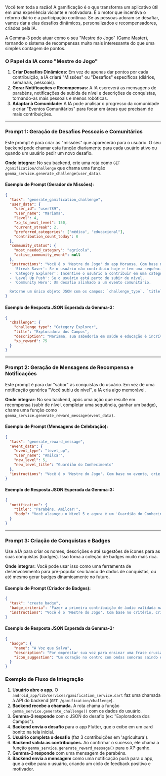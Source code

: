 Você tem toda a razão\! A gamificação é o que transforma um aplicativo útil em uma experiência viciante e motivadora. É o motor que incentiva o retorno diário e a participação contínua. Se as pessoas adoram se desafiar, vamos dar a elas desafios dinâmicos, personalizados e recompensadores, criados pela IA.

A Gemma-3 pode atuar como o seu "Mestre do Jogo" (Game Master), tornando o sistema de recompensas muito mais interessante do que uma simples contagem de pontos.

### O Papel da IA como "Mestre do Jogo"

1.  **Criar Desafios Dinâmicos:** Em vez de apenas dar pontos por cada contribuição, a IA criará "Missões" ou "Desafios" específicos (diários, semanais, pessoais).
2.  **Gerar Notificações e Recompensas:** A IA escreverá as mensagens de parabéns, notificações de subida de nível e descrições de conquistas, tornando-as mais pessoais e menos robóticas.
3.  **Adaptar à Comunidade:** A IA pode analisar o progresso da comunidade e criar "Eventos Comunitários" para focar em áreas que precisam de mais contribuições.

-----

### Prompt 1: Geração de Desafios Pessoais e Comunitários

Este prompt é para criar as "missões" que aparecerão para o usuário. O seu backend pode chamar esta função diariamente para cada usuário ativo ou quando um usuário pedir um novo desafio.

**Onde integrar:** No seu backend, crie uma rota como `GET /gamification/challenge` que chama uma função `gemma_service.generate_challenge(user_data)`.

#### Exemplo de Prompt (Gerador de Missões):

```json
{
  "task": "generate_gamification_challenge",
  "user_data": {
    "user_id": "user789",
    "user_name": "Mariama",
    "level": 4,
    "xp_to_next_level": 150,
    "current_streak": 2,
    "preferred_categories": ["médica", "educacional"],
    "contribution_count_today": 0
  },
  "community_status": {
    "most_needed_category": "agrícola",
    "active_community_event": null
  },
  "instructions": "Você é o 'Mestre do Jogo' do app Moransa. Com base nos dados do usuário e no status da comunidade, crie UM desafio personalizado e engajante. O desafio deve ser claro, com um objetivo definido. Considere os seguintes tipos de desafio:
  - 'Streak Saver': Se o usuário não contribuiu hoje e tem uma sequência ativa.
  - 'Category Explorer': Incentive o usuário a contribuir em uma categoria que ele usa pouco, especialmente se for a mais necessitada pela comunidade.
  - 'Level Up Push': Se o usuário está perto de subir de nível.
  - 'Community Hero': Um desafio alinhado a um evento comunitário.

  Retorne um único objeto JSON com os campos: `challenge_type`, `title` (um nome criativo para o desafio), `description` (o que o usuário precisa fazer), e `xp_reward` (sugira uma quantidade de pontos de experiência como recompensa)."
}
```

#### Exemplo de Resposta JSON Esperada da Gemma-3:

```json
{
  "challenge": {
    "challenge_type": "Category Explorer",
    "title": "Exploradora dos Campos",
    "description": "Mariama, sua sabedoria em saúde e educação é incrível! Mas os nossos campos precisam de você. Contribua com 3 novas traduções na categoria 'agrícola' e ajude a nossa comunidade a crescer.",
    "xp_reward": 75
  }
}
```

-----

### Prompt 2: Geração de Mensagens de Recompensa e Notificações

Este prompt é para dar "sabor" às conquistas do usuário. Em vez de uma notificação genérica "Você subiu de nível", a IA cria algo memorável.

**Onde integrar:** No seu backend, após uma ação que resulte em recompensa (subir de nível, completar uma sequência, ganhar um badge), chame uma função como `gemma_service.generate_reward_message(event_data)`.

#### Exemplo de Prompt (Mensagens de Celebração):

```json
{
  "task": "generate_reward_message",
  "event_data": {
    "event_type": "level_up",
    "user_name": "Amilcar",
    "new_level": 5,
    "new_level_title": "Guardião do Conhecimento"
  },
  "instructions": "Você é o 'Mestre do Jogo'. Com base no evento, crie uma mensagem de celebração para o usuário. A mensagem deve ser curta, inspiradora e reforçar a importância da contribuição dele para a comunidade. Retorne um objeto JSON com `title` e `body` para ser usado em uma notificação ou pop-up no app."
}
```

#### Exemplo de Resposta JSON Esperada da Gemma-3:

```json
{
  "notification": {
    "title": "Parabéns, Amilcar!",
    "body": "Você alcançou o Nível 5 e agora é um 'Guardião do Conhecimento'! Cada palavra que você ensina ao Moransa ilumina o caminho para toda a nossa comunidade. Continue brilhando!"
  }
}
```

-----

### Prompt 3: Criação de Conquistas e Badges

Use a IA para criar os nomes, descrições e até sugestões de ícones para as suas conquistas (badges). Isso torna a coleção de badges muito mais rica.

**Onde integrar:** Você pode usar isso como uma ferramenta de desenvolvimento para pré-popular seu banco de dados de conquistas, ou até mesmo gerar badges dinamicamente no futuro.

#### Exemplo de Prompt (Criador de Badges):

```json
{
  "task": "create_badge",
  "badge_criteria": "Fazer a primeira contribuição de áudio validada na categoria 'Primeiros Socorros'",
  "instructions": "Você é o 'Mestre do Jogo'. Com base no critério, crie uma conquista (badge). Retorne um objeto JSON com `name` (nome criativo), `description` (texto que explica e motiva), e `icon_suggestion` (descreva uma imagem simples para o ícone do badge)."
}
```

#### Exemplo de Resposta JSON Esperada da Gemma-3:

```json
{
  "badge": {
    "name": "A Voz que Salva",
    "description": "Por emprestar sua voz para ensinar uma frase crucial de primeiros socorros. Sua clareza pode ser a ajuda que alguém precisava ouvir.",
    "icon_suggestion": "Um coração no centro com ondas sonoras saindo dele."
  }
}
```

### Exemplo de Fluxo de Integração

1.  **Usuário abre o app.** O `android_app/lib/services/gamification_service.dart` faz uma chamada à API do backend (`GET /gamification/challenge`).
2.  **Backend recebe a chamada.** A rota chama a função `gemma_service.generate_challenge()` com os dados do usuário.
3.  **Gemma-3 responde** com o JSON do desafio (ex: "Exploradora dos Campos").
4.  **Backend envia o desafio** para o app Flutter, que o exibe em um card bonito na tela inicial.
5.  **Usuário completa o desafio** (faz 3 contribuições em 'agricultura').
6.  **Backend valida as contribuições.** Ao confirmar o sucesso, ele chama a função `gemma_service.generate_reward_message()` para o XP ganho.
7.  **Gemma-3 responde** com uma mensagem de parabéns.
8.  **Backend envia a mensagem** como uma notificação push para o app, que a exibe para o usuário, criando um ciclo de feedback positivo e motivador.